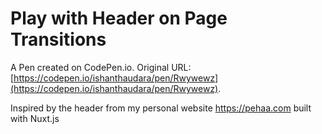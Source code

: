 # Play with Header on Page Transitions

A Pen created on CodePen.io. Original URL: [https://codepen.io/ishanthaudara/pen/Rwywewz](https://codepen.io/ishanthaudara/pen/Rwywewz).

Inspired by the header from my personal website https://pehaa.com built with Nuxt.js
